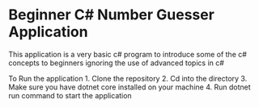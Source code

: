 # Beginner C# Number Guesser Application

 This application is a very basic c# program to introduce some of the c# concepts to beginners ignoring the use of advanced topics in c#

 To Run the application
    1. Clone the repository 
    2. Cd into the directory
    3. Make sure you have dotnet core installed on your machine
    4. Run dotnet run command to start the application
